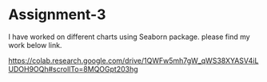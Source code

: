 # Assignment-3

I have worked on different charts using Seaborn package. please find my work below link.

https://colab.research.google.com/drive/1QWFw5mh7gW_qWS38XYASV4iLUDOH9OQh#scrollTo=8MQOGpt203hg
